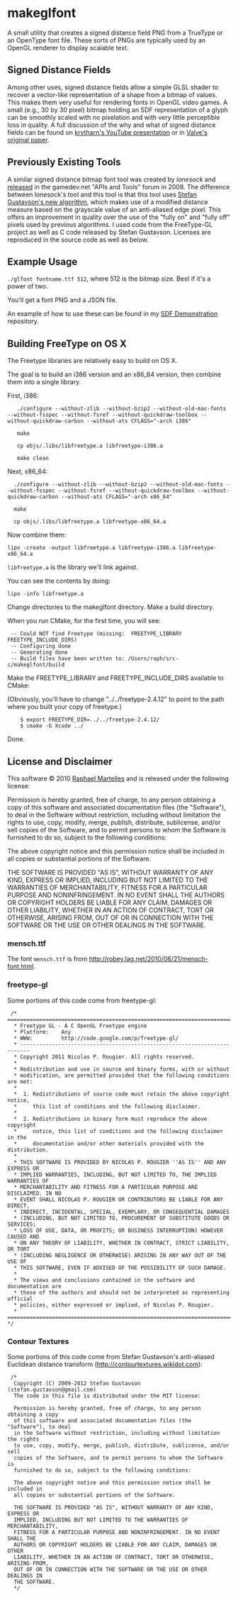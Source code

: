 # makeglfont

A small utility that creates a signed distance field PNG from a TrueType or 
an OpenType font file. These sorts of PNGs are typically used by an OpenGL
renderer to display scalable text.

## Signed Distance Fields

Among other uses, signed distance fields allow a simple GLSL shader to
recover a vector-like representation of a shape from a bitmap of
values. This makes them very useful for rendering fonts in OpenGL
video games. A small (e.g., 30 by 30 pixel) bitmap holding an SDF
representation of a glyph can be smoothly scaled with no pixelation
and with very little perceptible loss in quality. A full discussion of
the why and what of signed distance fields can be found on [krytharn's
YouTube presentation][kyp] or in [Valve's original paper][vop].

[kyp]: http://www.youtube.com/watch?v=CGZRHJvJYIg
[vop]: http://www.valvesoftware.com/publications/2007/SIGGRAPH2007_AlphaTestedMagnification.pdf

## Previously Existing Tools

A similar signed distance bitmap font tool was created by *lonesock*
and [released][lft] in the gamedev.net "APIs and Tools" forum in
2008. The difference between lonesock's tool and this tool is that
this tool uses [Stefan Gustavson's new algorithm][mdm], which makes use of a
modified distance measure based on the grayscale value of an
anti-aliased edge pixel.  This offers an improvement in quality over
the use of the "fully on" and "fully off" pixels used by previous
algorithms. I used code from the FreeType-GL project as well as C code 
released by Stefan Gustavson. Licenses are reproduced in the source
code as well as below.

[lft]: http://www.gamedev.net/topic/491938-signed-distance-bitmap-font-tool/
[mdm]: http://contourtextures.wikidot.com

## Example Usage

`./glfont fontname.ttf 512`, where 512 is the bitmap size. Best if it's a power of two.

You'll get a font PNG and a JSON file.

An example of how to use these can be found in my
[SDF Demonstration](https://github.com/raphm/sdf-demonstration) repository.

## Building FreeType on OS X

The Freetype libraries are relatively easy to build on OS X.

The goal is to build an i386 version and an x86_64 version, then
combine them into a single library.

First, i386:

       ./configure --without-zlib --without-bzip2 --without-old-mac-fonts --without-fsspec --without-fsref --without-quickdraw-toolbox --without-quickdraw-carbon --without-ats CFLAGS="-arch i386"

       make

       cp objs/.libs/libfreetype.a libfreetype-i386.a

       make clean

Next, x86_64:

      ./configure --without-zlib --without-bzip2 --without-old-mac-fonts --without-fsspec --without-fsref --without-quickdraw-toolbox --without-quickdraw-carbon --without-ats CFLAGS="-arch x86_64"

      make

      cp objs/.libs/libfreetype.a libfreetype-x86_64.a

Now combine them:

    lipo -create -output libfreetype.a libfreetype-i386.a libfreetype-x86_64.a

`libfreetype.a` is the library we'll link against.

You can see the contents by doing:

    lipo -info libfreetype.a

Change directories to the makeglfont directory. Make a build directory.

When you run CMake, for the first time, you will see:

     -- Could NOT find Freetype (missing:  FREETYPE_LIBRARY FREETYPE_INCLUDE_DIRS) 
     -- Configuring done
     -- Generating done
     -- Build files have been written to: /Users/raph/src-c/makeglfont/build

Make the FREETYPE_LIBRARY and FREETYPE_INCLUDE_DIRS available to CMake:

(Obviously, you'll have to change "../../freetype-2.4.12" to point to the path where you built your copy of freetype.)

	    $ export FREETYPE_DIR=../../freetype-2.4.12/
	    $ cmake -G Xcode ../

Done.

## License and Disclaimer

This software &copy; 2010 [Raphael Martelles](http://www.raphm.com)
and is released under the following license:

Permission is hereby granted, free of charge, to any person obtaining
a copy of this software and associated documentation files (the
"Software"), to deal in the Software without restriction, including
without limitation the rights to use, copy, modify, merge, publish,
distribute, sublicense, and/or sell copies of the Software, and to
permit persons to whom the Software is furnished to do so, subject to
the following conditions:

The above copyright notice and this permission notice shall be included in
all copies or substantial portions of the Software.

THE SOFTWARE IS PROVIDED "AS IS", WITHOUT WARRANTY OF ANY KIND, EXPRESS OR
IMPLIED, INCLUDING BUT NOT LIMITED TO THE WARRANTIES OF MERCHANTABILITY,
FITNESS FOR A PARTICULAR PURPOSE AND NONINFRINGEMENT. IN NO EVENT SHALL THE
AUTHORS OR COPYRIGHT HOLDERS BE LIABLE FOR ANY CLAIM, DAMAGES OR OTHER
LIABILITY, WHETHER IN AN ACTION OF CONTRACT, TORT OR OTHERWISE, ARISING FROM,
OUT OF OR IN CONNECTION WITH THE SOFTWARE OR THE USE OR OTHER DEALINGS IN
THE SOFTWARE.

### mensch.ttf

The font `mensch.ttf` is from http://robey.lag.net/2010/06/21/mensch-font.html.

### freetype-gl

Some portions of this code come from freetype-gl:

     /* =========================================================================
      * Freetype GL - A C OpenGL Freetype engine
      * Platform:    Any
      * WWW:         http://code.google.com/p/freetype-gl/
      * -------------------------------------------------------------------------
      * Copyright 2011 Nicolas P. Rougier. All rights reserved.
      *
      * Redistribution and use in source and binary forms, with or without
      * modification, are permitted provided that the following conditions are met:
      *
      *  1. Redistributions of source code must retain the above copyright notice,
      *     this list of conditions and the following disclaimer.
      *
      *  2. Redistributions in binary form must reproduce the above copyright
      *     notice, this list of conditions and the following disclaimer in the
      *     documentation and/or other materials provided with the distribution.
      *
      * THIS SOFTWARE IS PROVIDED BY NICOLAS P. ROUGIER ''AS IS'' AND ANY EXPRESS OR
      * IMPLIED WARRANTIES, INCLUDING, BUT NOT LIMITED TO, THE IMPLIED WARRANTIES OF
      * MERCHANTABILITY AND FITNESS FOR A PARTICULAR PURPOSE ARE DISCLAIMED. IN NO
      * EVENT SHALL NICOLAS P. ROUGIER OR CONTRIBUTORS BE LIABLE FOR ANY DIRECT,
      * INDIRECT, INCIDENTAL, SPECIAL, EXEMPLARY, OR CONSEQUENTIAL DAMAGES
      * (INCLUDING, BUT NOT LIMITED TO, PROCUREMENT OF SUBSTITUTE GOODS OR SERVICES;
      * LOSS OF USE, DATA, OR PROFITS; OR BUSINESS INTERRUPTION) HOWEVER CAUSED AND
      * ON ANY THEORY OF LIABILITY, WHETHER IN CONTRACT, STRICT LIABILITY, OR TORT
      * (INCLUDING NEGLIGENCE OR OTHERWISE) ARISING IN ANY WAY OUT OF THE USE OF
      * THIS SOFTWARE, EVEN IF ADVISED OF THE POSSIBILITY OF SUCH DAMAGE.
      *
      * The views and conclusions contained in the software and documentation are
      * those of the authors and should not be interpreted as representing official
      * policies, either expressed or implied, of Nicolas P. Rougier.
      * ========================================================================= */

### Contour Textures

Some portions of this code come from Stefan Gustavson's anti-aliased Euclidean
distance transform (http://contourtextures.wikidot.com):

     /*
      Copyright (C) 2009-2012 Stefan Gustavson (stefan.gustavson@gmail.com)
      The code in this file is distributed under the MIT license:
      
      Permission is hereby granted, free of charge, to any person obtaining a copy
      of this software and associated documentation files (the "Software"), to deal
      in the Software without restriction, including without limitation the rights
      to use, copy, modify, merge, publish, distribute, sublicense, and/or sell
      copies of the Software, and to permit persons to whom the Software is
      furnished to do so, subject to the following conditions:
      
      The above copyright notice and this permission notice shall be included in
      all copies or substantial portions of the Software.
      
      THE SOFTWARE IS PROVIDED "AS IS", WITHOUT WARRANTY OF ANY KIND, EXPRESS OR
      IMPLIED, INCLUDING BUT NOT LIMITED TO THE WARRANTIES OF MERCHANTABILITY,
      FITNESS FOR A PARTICULAR PURPOSE AND NONINFRINGEMENT. IN NO EVENT SHALL THE
      AUTHORS OR COPYRIGHT HOLDERS BE LIABLE FOR ANY CLAIM, DAMAGES OR OTHER
      LIABILITY, WHETHER IN AN ACTION OF CONTRACT, TORT OR OTHERWISE, ARISING FROM,
      OUT OF OR IN CONNECTION WITH THE SOFTWARE OR THE USE OR OTHER DEALINGS IN
      THE SOFTWARE.
      */

